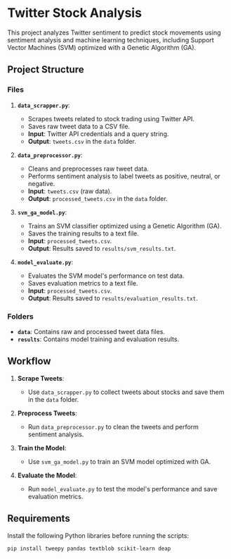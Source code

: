 # Twitter Stock Analysis

This project analyzes Twitter sentiment to predict stock movements using sentiment analysis and machine learning techniques, including Support Vector Machines (SVM) optimized with a Genetic Algorithm (GA).

## Project Structure

### Files
1. **`data_scrapper.py`**:
   - Scrapes tweets related to stock trading using Twitter API.
   - Saves raw tweet data to a CSV file.
   - **Input**: Twitter API credentials and a query string.
   - **Output**: `tweets.csv` in the `data` folder.

2. **`data_preprocessor.py`**:
   - Cleans and preprocesses raw tweet data.
   - Performs sentiment analysis to label tweets as positive, neutral, or negative.
   - **Input**: `tweets.csv` (raw data).
   - **Output**: `processed_tweets.csv` in the `data` folder.

3. **`svm_ga_model.py`**:
   - Trains an SVM classifier optimized using a Genetic Algorithm (GA).
   - Saves the training results to a text file.
   - **Input**: `processed_tweets.csv`.
   - **Output**: Results saved to `results/svm_results.txt`.

4. **`model_evaluate.py`**:
   - Evaluates the SVM model's performance on test data.
   - Saves evaluation metrics to a text file.
   - **Input**: `processed_tweets.csv`.
   - **Output**: Results saved to `results/evaluation_results.txt`.

### Folders
- **`data`**: Contains raw and processed tweet data files.
- **`results`**: Contains model training and evaluation results.

## Workflow
1. **Scrape Tweets**:
   - Use `data_scrapper.py` to collect tweets about stocks and save them in the `data` folder.

2. **Preprocess Tweets**:
   - Run `data_preprocessor.py` to clean the tweets and perform sentiment analysis.

3. **Train the Model**:
   - Use `svm_ga_model.py` to train an SVM model optimized with GA.

4. **Evaluate the Model**:
   - Run `model_evaluate.py` to test the model's performance and save evaluation metrics.

## Requirements
Install the following Python libraries before running the scripts:

```bash
pip install tweepy pandas textblob scikit-learn deap
